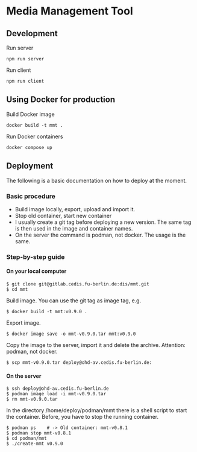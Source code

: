 # Media Management Tool

## Development

Run server

`npm run server`

Run client

`npm run client`

## Using Docker for production

Build Docker image

`docker build -t mmt .`

Run Docker containers

`docker compose up`

## Deployment

The following is a basic documentation on how to deploy at the moment.

### Basic procedure

- Build image locally, export, upload and import it.
- Stop old container, start new container
- I usually create a git tag before deploying a new version. The same
  tag is then used in the image and container names.
- On the server the command is podman, not docker. The usage is the same.

### Step-by-step guide

#### On your local computer

```console
$ git clone git@gitlab.cedis.fu-berlin.de:dis/mmt.git
$ cd mmt
```

Build image. You can use the git tag as image tag, e.g.

```console
$ docker build -t mmt:v0.9.0 .
```

Export image.

```console
$ docker image save -o mmt-v0.9.0.tar mmt:v0.9.0
```

Copy the image to the server, import it and delete the archive.
Attention: podman, not docker.

```console
$ scp mmt-v0.9.0.tar deploy@ohd-av.cedis.fu-berlin.de:
```

#### On the server

```console
$ ssh deploy@ohd-av.cedis.fu-berlin.de
$ podman image load -i mmt-v0.9.0.tar
$ rm mmt-v0.9.0.tar
```

In the directory /home/deploy/podman/mmt there is a shell script to start
the container. Before, you have to stop the running container.

```console
$ podman ps    # -> Old container: mmt-v0.8.1
$ podman stop mmt-v0.8.1
$ cd podman/mmt
$ ./create-mmt v0.9.0
```
